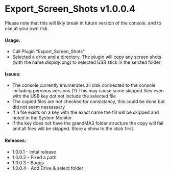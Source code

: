 # Export_Screen_Shots v1.0.0.4
Please note that this will likly break in future version of the console. and to use at your own risk.

#### Usage:
* Call Plugin "Export_Screen_Shots"
* Selected a drive and a directory. The plugin will copy 
  any screen shots (with the name *display*.png) to selected USB stick
  in the selcted folder

#### Issues:
* The console currently enumerates all disk connected to the console including 
  pervious versions (?) This may cause some skipped files even with the USB key
  dot not include the selected file
* The copied files are not checked for consistancy, this could be done but did
  not seem nessassary
* If a file exists on a key with the exact name the fill will be skipped and noted
  in the System Monitor
* if the key does not have the grandMA3 folder structure the copy will fail and all
  files will be skipped. Store a show to the stick first.

#### Releases:
* 1.0.0.1 - Inital release
* 1.0.0.2 - Fixed a path 
* 1.0.0.3 - Buggs
* 1.0.0.4 - Add Drive & select folder